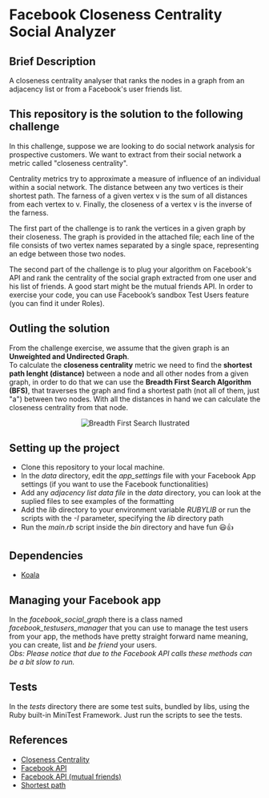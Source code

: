 # Facebook Closeness Centrality Social Analyzer

## Brief Description
A closeness centrality analyser that ranks the nodes in a graph from an adjacency list or from a Facebook's user friends list.

## This repository is the solution to the following challenge
In this challenge, suppose we are looking to do social network analysis for prospective customers. We want to extract from their social network a metric called "closeness centrality".

Centrality metrics try to approximate a measure of influence of an individual within a social network. The distance between any two vertices is their shortest path. The farness of a given vertex v is the sum of all distances from each vertex to v. Finally, the closeness of a vertex v is the inverse of the farness.

The first part of the challenge is to rank the vertices in a given graph by their closeness. The graph is provided in the attached file; each line of the file consists of two vertex names separated by a single space, representing an edge between those two nodes.

The second part of the challenge is to plug your algorithm on Facebook's API and rank the centrality of the social graph extracted from one user and his list of friends. A good start might be the mutual friends API. In order to exercise your code, you can use Facebook’s sandbox Test Users feature (you can find it under Roles).

## Outling the solution
From the challenge exercise, we assume that the given graph is an **Unweighted and Undirected Graph**.</br>
To calculate the **closeness centrality** metric we need to find the **shortest path lenght (distance)** between a node and all other nodes from a given graph, in order to do that we can use the **Breadth First Search Algorithm (BFS)**, that traverses the graph and find a shortest path (not all of them, just "a") between two nodes. With all the distances in hand we can calculate the closeness centrality from that node.

<p style="text-align: center;"><img src="https://upload.wikimedia.org/wikipedia/commons/4/46/Animated_BFS.gif" alt="Breadth First Search Ilustrated"></p>

## Setting up the project
- Clone this repository to your local machine.
- In the *data* directory, edit the *app_settings* file with your Facebook App settings (if you want to use the Facebook functionalities)
- Add any *adjacency list data file* in the *data* directory, you can look at the suplied files to see examples of the formatting
- Add the *lib* directory to your environment variable *RUBYLIB* or run the scripts with the *-I* parameter, specifying the *lib* directory path
- Run the *main.rb* script inside the *bin* directory and have fun :smiley::thumbsup: 

## Dependencies
- [Koala](https://github.com/arsduo/koala)

## Managing your Facebook app
In the *facebook_social_graph* there is a class named *facebook_testusers_manager* that you can use to manage the test users from your app, the methods have pretty straight forward name meaning, you can create, list and *be friend* your users.</br>
*Obs: Please notice that due to the Facebook API calls these methods can be a bit slow to run.*

## Tests
In the *tests* directory there are some test suits, bundled by libs, using the Ruby built-in MiniTest Framework. Just run the scripts to see the tests.

## References
- [Closeness Centrality](http://en.wikipedia.org/wiki/Centrality#Closeness_centrality)
- [Facebook API](https://developers.facebook.com/docs/graph-api/reference/v2.0/user/friends)
- [Facebook API (mutual friends)](https://developers.facebook.com/docs/graph-api/reference/v2.0/user.context/mutual_friends)
- [Shortest path](http://en.wikipedia.org/wiki/Shortest_path_problem)
